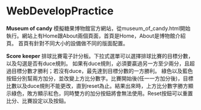 # WebDevelopPractice

**Museum of candy**
模擬糖果博物館官方網站，從museum_of_candy.html開始執行。網站上有Home跟About兩個頁面，首頁是Home，About是博物館介紹頁。 首頁有針對不同大小的設備做不同的版面配置。

**Score keeper**
排球比賽電子計分板。下拉式選單可以選擇排球比賽的目標分數，以及勾選是否有duce規則。
如果有duce規則，必須要贏過另一方至少兩分，且超過目標分數才勝利；若沒有duce，最先達到目標分數的一方勝利。
綠色以及藍色按鈕分別幫兩方加分，並改變上方比分數字。比賽開始後(任一一方加分後)，目標比數以及duce規則不能更改，直到reset為止。結果出來時，上方比分數字勝方顯示綠色，敗方顯示紅色，同時雙方的加分按鈕將會無法使用。Reset按鈕可以重置比分、比賽設定以及按鈕。
